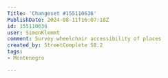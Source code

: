 ```yaml
---
Title: 'Changeset #155110636'
PublishDate: 2024-08-11T16:07:18Z
id: 155110636
user: SimonKlemmt
comment: Survey wheelchair accessibility of places
created_by: StreetComplete 58.2
tags:
- Montenegro

---
```

